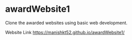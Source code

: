 # awardWebsite1
Clone the awarded websites using basic web development.

Website Link
https://manishkt52.github.io/awardWebsite1/
